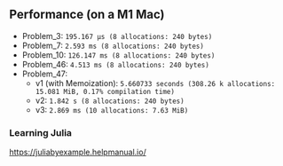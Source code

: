 ## Performance (on a M1 Mac)
- Problem_3: `195.167 μs (8 allocations: 240 bytes)`
- Problem_7: `2.593 ms (8 allocations: 240 bytes)`
- Problem_10: `126.147 ms (8 allocations: 240 bytes)`
- Problem_46: `4.513 ms (8 allocations: 240 bytes)`
- Problem_47:
    - v1 (with Memoization): `5.660733 seconds (308.26 k allocations: 15.081 MiB, 0.17% compilation time)`
    - v2: `1.842 s (8 allocations: 240 bytes)`
    - v3: `2.869 ms (10 allocations: 7.63 MiB)`





### Learning Julia
https://juliabyexample.helpmanual.io/


